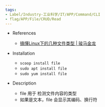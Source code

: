 ```yaml
---
tags:
- Label/Industry-工业科学/IT/APP/Command/CLI
- flag/APP/File/CRUD/Read
---
```


- References
    - [搞懂Linux下的几种文件类型 | 骏马金龙](https://www.junmajinlong.com/coding/linux_file_type/)

- Installation
    - `scoop install file`
    - `sudo apt install file`
    - `sudo yum install file`

- Description
	- file 用于 检测文件内容的类型
	- 如果是文本，file 会显示其编码、换行符
